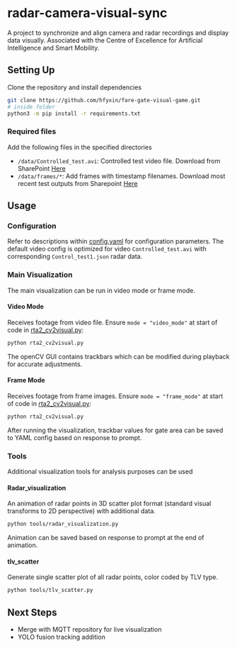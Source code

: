 # radar-camera-visual-sync
A project to synchronize and align camera and radar recordings and display data visually. Associated with the Centre of Excellence for Artificial Intelligence and Smart Mobility.

## Setting Up

Clone the repository and install dependencies
```sh
git clone https://github.com/hfyxin/fare-gate-visual-game.git
# inside folder
python3 -m pip install -r requirements.txt
```

### Required files
Add the following files in the specified directories
- ```/data/Controlled_test.avi```: Controlled test video file. Download from SharePoint [Here](https://mcmasteru365.sharepoint.com/:v:/r/sites/RTA2SmartDevicesandSensors/Shared%20Documents/RTA%202.4%20Gate%20Profiles%20Fare%20Evasion%20Detector/YoloModelTests/Synchronized%20Data/Controlled_test.avi?csf=1&web=1&e=ZyYBb4)
- ```/data/frames/*```: Add frames with timestamp filenames. Download most recent test outputs from Sharepoint [Here]( https://mcmasteru365.sharepoint.com/sites/RTA2SmartDevicesandSensors/Shared%20Documents/Forms/AllItems.aspx?csf=1&web=1&e=nz0YaK&ovuser=44376307%2Db429%2D42ad%2D8c25%2D28cd496f4772%2Csiddih38%40mcmaster%2Eca&OR=Teams%2DHL&CT=1693294483085&clickparams=eyJBcHBOYW1lIjoiVGVhbXMtRGVza3RvcCIsIkFwcFZlcnNpb24iOiIyNy8yMzA3MDMwNzM0NiIsIkhhc0ZlZGVyYXRlZFVzZXIiOmZhbHNlfQ%3D%3D&cid=73287738%2D9e5c%2D4d99%2D8027%2D255dd2e86b26&FolderCTID=0x01200019C94817820BD942AD93905CD555A835&id=%2Fsites%2FRTA2SmartDevicesandSensors%2FShared%20Documents%2FRTA%202%2E4%20Gate%20Profiles%20Fare%20Evasion%20Detector%2Flogged%20data%2FTest%201%2Fframes%2Erar&parent=%2Fsites%2FRTA2SmartDevicesandSensors%2FShared%20Documents%2FRTA%202%2E4%20Gate%20Profiles%20Fare%20Evasion%20Detector%2Flogged%20data%2FTest%201)

## Usage
### Configuration
Refer to descriptions within [config.yaml](config.yaml) for configuration parameters. The default video config is optimized for video `Controlled_test.avi` with corresponding `Control_test1.json` radar data.
### Main Visualization
The main visualization can be run in video mode or frame mode.
#### Video Mode
Receives footage from video file. Ensure `mode = "video_mode"` at start of code in [rta2_cv2visual.py](rta2_cv2visual.py): 
```sh
python rta2_cv2visual.py
```
The openCV GUI contains trackbars which can be modified during playback for accurate adjustments.
#### Frame Mode
Receives footage from frame images. Ensure `mode = "frame_mode"` at start of code in [rta2_cv2visual.py](rta2_cv2visual.py):
```sh
python rta2_cv2visual.py
```
After running the visualization, trackbar values for gate area can be saved to YAML config based on response to prompt.
### Tools
Additional visualization tools for analysis purposes can be used
#### Radar_visualization
An animation of radar points in 3D scatter plot format (standard visual transforms to 2D perspective) with additional data.
```sh
python tools/radar_visualization.py
```
Animation can be saved based on response to prompt at the end of animation.
#### tlv_scatter
Generate single scatter plot of all radar points, color coded by TLV type.
```sh
python tools/tlv_scatter.py
```
## Next Steps
- Merge with MQTT repository for live visualization
- YOLO fusion tracking addition